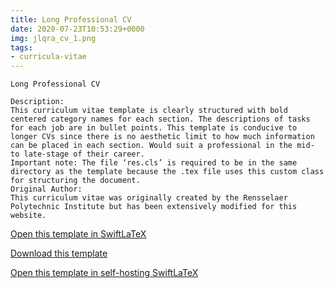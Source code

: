 ```yaml
---
title: Long Professional CV
date: 2020-07-23T10:53:29+0000
img: jlqra_cv_1.png
tags:
- curricula-vitae
---
```

```
Long Professional CV

Description:
This curriculum vitae template is clearly structured with bold centered category names for each section. The descriptions of tasks for each job are in bullet points. This template is conducive to longer CVs since there is no aesthetic limit to how much information can be placed in each section. Would suit a professional in the mid- to late-stage of their career.
Important note: The file ‘res.cls’ is required to be in the same directory as the template because the .tex file uses this custom class for structuring the document.
Original Author:
This curriculum vitae was originally created by the Rensselaer Polytechnic Institute but has been extensively modified for this website.
```
[Open this template in SwiftLaTeX](https://www.swiftlatex.com/project.html?import=https://swiftlatex.github.io/LaTeXBoilerPlate/zips/nychj_cv_1.zip&import_name=Long%20Professional%20CV)

[Download this template](https://swiftlatex.github.io/LaTeXBoilerPlate/zips/nychj_cv_1.zip)

[Open this template in self-hosting SwiftLaTeX](http://localhost:3011/project.html?import=https://swiftlatex.github.io/LaTeXBoilerPlate/zips/nychj_cv_1.zip&import_name=Long%20Professional%20CV)

